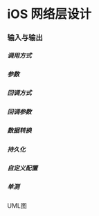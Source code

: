 # iOS 网络层设计

### 输入与输出

##### 调用方式



##### 参数



##### 回调方式



##### 回调参数



##### 数据转换



##### 持久化



##### 自定义配置



##### 单测



UML图